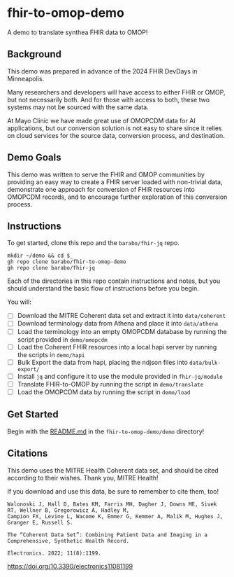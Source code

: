 # fhir-to-omop-demo
A demo to translate synthea FHIR data to OMOP!

## Background
This demo was prepared in advance of the 2024 FHIR DevDays in Minneapolis.

Many researchers and developers will have access to either FHIR or OMOP, but
not necessarily both.  And for those with access to both, these two systems
may not be sourced with the same data.

At Mayo Clinic we have made great use of OMOPCDM data for AI applications,
but our conversion solution is not easy to share since it relies on cloud
services for the source data, conversion process, and destination.

## Demo Goals
This demo was written to serve the FHIR and OMOP communities by providing an
easy way to create a FHIR server loaded with non-trivial data, demonstrate
one approach for conversion of FHIR resources into OMOPCDM records, and to
encourage further exploration of this conversion process.

## Instructions
To get started, clone this repo and the `barabo/fhir-jq` repo.
```
mkdir ~/demo && cd $_
gh repo clone barabo/fhir-to-omop-demo
gh repo clone barabo/fhir-jq
```

Each of the directories in this repo contain instructions and notes, but you
should understand the basic flow of instructions before you begin.

You will:
- [ ] Download the MITRE Coherent data set and extract it into `data/coherent`
- [ ] Download terminology data from Athena and place it into `data/athena`
- [ ] Load the terminology into an empty OMOPCDM database by running the script provided in `demo/omopcdm`
- [ ] Load the Coherent FHIR resources into a local hapi server by running the scripts in `demo/hapi`
- [ ] Bulk Export the data from hapi, placing the ndjson files into `data/bulk-export/`
- [ ] Install `jq` and configure it to use the module provided in `fhir-jq/module`
- [ ] Translate FHIR-to-OMOP by running the script in `demo/translate`
- [ ] Load the OMOPCDM data by running the script in `demo/load`

## Get Started

Begin with the [README.md](https://github.com/barabo/fhir-to-omop-demo/blob/main/demo/README.md) in the `fhir-to-omop-demo/demo` directory!

## Citations

This demo uses the MITRE Health Coherent data set, and should be cited according to their wishes.  Thank you, MITRE Health!

If you download and use this data, be sure to remember to cite them, too!

```
Walonoski J, Hall D, Bates KM, Farris MH, Dagher J, Downs ME, Sivek RT, Wellner B, Gregorowicz A, Hadley M,
Campion FX, Levine L, Wacome K, Emmer G, Kemmer A, Malik M, Hughes J, Granger E, Russell S.

The “Coherent Data Set”: Combining Patient Data and Imaging in a Comprehensive, Synthetic Health Record.

Electronics. 2022; 11(8):1199.
```
https://doi.org/10.3390/electronics11081199
